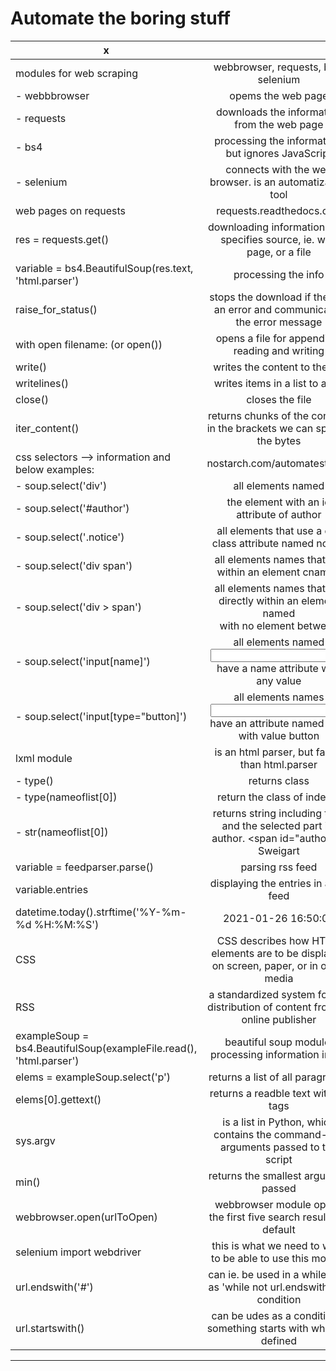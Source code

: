 # Automate the boring stuff

x		                       					|     															|
-----------------------------------------------------------------------------|:-----------------------------------------------------------------------------------------------------------------:|
modules for web scraping							| webbrowser, requests, bs4, selenium											|
- webbbrowser									| opems the web page													|
- requests									| downloads the information from the web page										|
- bs4										| processing the information, but ignores JavaScript									|
- selenium									| connects with the web browser. is an automatization tool								|
web pages on requests								| requests.readthedocs.org/												|
res = requests.get()								| downloading information from specifies source, ie. web page, or a file						|
variable = bs4.BeautifulSoup(res.text, 'html.parser')			| processing the info													|
raise_for_status()								| stops the download if there is an error and communicates the error message						|
with open filename:	(or open())						| opens a file for appending, reading and writing									|
write()									| writes the content to the file											|
writelines()									| writes items in a list to a file											|
close()									| closes the file													|
iter_content()									| returns chunks of the content. in the brackets we can specify the bytes						|
css selectors --> information and below examples:				| nostarch.com/automatestuff2/											|
- soup.select('div')								| all elements named <div>												|
- soup.select('#author')							| the element with an id attribute of author										|
- soup.select('.notice')							| all elements that use a css class attribute named notice								|
- soup.select('div span')							| all elements names <span> that are within an element cnamed <div>							|
- soup.select('div > span')							| all elements names <span> that are directly within an element named <div> with no element between			|
- soup.select('input[name]')							| all elements named <input> that have a name attribute with any value						|
- soup.select('input[type="button]')						| all elements names <input> that have an attribute named type with value button					|
lxml module									| is an html parser, but faster than html.parser									|
- type()									| returns class													|
- type(nameoflist[0])								| return the class of index 0												|
- str(nameoflist[0])								| returns string including tags and the selected part ie. author. <span id="author>Al Sweigart</span>		|
variable = feedparser.parse()							| parsing rss feed													|
variable.entries								| displaying the entries in a rss feed										|
datetime.today().strftime('%Y-%m-%d %H:%M:%S')				| 2021-01-26 16:50:03													|
CSS										| CSS describes how HTML elements are to be displayed on screen, paper, or in other media				|
RSS										| a standardized system for the distribution of content from an online publisher					|
exampleSoup = bs4.BeautifulSoup(exampleFile.read(), 'html.parser')		| beautiful soup module, processing information in file								|
elems = exampleSoup.select('p')						| returns a list of all paragraphs											|
elems[0].gettext()								| returns a readble text without tags											|
sys.argv									|  is a list in Python, which contains the command-line arguments passed to the script				|
min()										| returns the smallest argument passed										|
webbrowser.open(urlToOpen)							| webbrowser module opens the first five search results by default							|
selenium import webdriver							| this is what we need to write to be able to use this module							|
url.endswith('#')								| can ie. be used in a while loop as 'while not url.endswith() as condition						|
url.startswith()								| can be udes as a condition if something starts with what we defined						|
-------------------------------------------------------------------------------------------------------------------------------------------------------------------------------------------------	        
